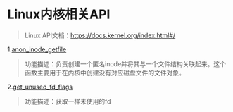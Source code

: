 # Linux内核相关API

> Linux API文档：https://docs.kernel.org/index.html#/

1.[anon_inode_getfile](https://docs.kernel.org/filesystems/api-summary.html?highlight=anon_inode_getfile#/c.anon_inode_getfile)
> 功能描述：负责创建一个匿名inode并将其与一个文件结构关联起来。这个函数主要用于在内核中创建没有对应磁盘文件的文件对象。

2.[get_unused_fd_flags]()
> 功能描述：获取一样未使用的fd